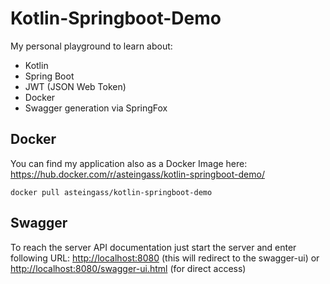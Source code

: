 # Kotlin-Springboot-Demo
My personal playground to learn about:
- Kotlin
- Spring Boot
- JWT (JSON Web Token)
- Docker
- Swagger generation via SpringFox

## Docker
You can find my application also as a Docker Image here: <https://hub.docker.com/r/asteingass/kotlin-springboot-demo/>

`docker pull asteingass/kotlin-springboot-demo`

## Swagger
To reach the server API documentation just start the server and enter following URL: <http://localhost:8080> (this will redirect to the swagger-ui) or <http://localhost:8080/swagger-ui.html> (for direct access)
